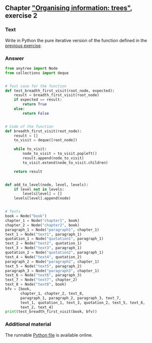 ## Chapter ["Organising information: trees"](https://comp-think.github.io/book/11.pdf), exercise 2

### Text
Write in Python the pure iterative version of the function defined in the [previous exercise](exercise-1).

### Answer
```python
from anytree import Node
from collections import deque


# Test case for the function
def test_breadth_first_visit(root_node, expected):
    result = breadth_first_visit(root_node)
    if expected == result:
        return True
    else:
        return False


# Code of the function
def breadth_first_visit(root_node):
    result = []
    to_visit = deque([root_node])

    while to_visit:
        node_to_visit = to_visit.popleft()
        result.append(node_to_visit)
        to_visit.extend(node_to_visit.children)

    return result


def add_to_level(node, level, levels):
    if level not in levels:
        levels[level] = []
    levels[level].append(node)


# Tests
book = Node("book")
chapter_1 = Node("chapter1", book)
chapter_2 = Node("chapter2", book)
paragraph_1 = Node("paragraph1", chapter_1)
text_1 = Node("text1", paragraph_1)
quotation_1 = Node("quotation1", paragraph_1)
text_2 = Node("text2", quotation_1)
text_3 = Node("text3", paragraph_1)
quotation_2 = Node("quotation2", paragraph_1)
text_4 = Node("text4", quotation_2)
paragraph_2 = Node("paragraph2", chapter_1)
text_5 = Node("text5", paragraph_2)
paragraph_3 = Node("paragraph3", chapter_1)
text_6 = Node("text6", paragraph_3)
text_7 = Node("text7", chapter_2)
text_8 = Node("text8", book)
bfv = [book,
       chapter_1, chapter_2, text_8,
       paragraph_1, paragraph_2, paragraph_3, text_7,
       text_1, quotation_1, text_3, quotation_2, text_5, text_6,
       text_2, text_4]
print(test_breadth_first_visit(book, bfv))
```

### Additional material
The runnable [Python file](exercise_2.py) is available online.